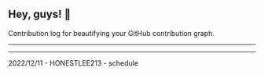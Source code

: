## Hey, guys! 👋

Contribution log for beautifying your GitHub contribution graph.

---



---

2022/12/11 - HONESTLEE213 - schedule